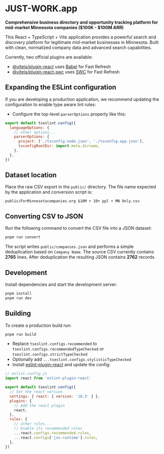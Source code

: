 # JUST-WORK.app

**Comprehensive business directory and opportunity tracking platform for mid-market Minnesota companies ($100K - $100M ARR)**

This React + TypeScript + Vite application provides a powerful search and discovery platform for legitimate mid-market businesses in Minnesota. Built with clean, normalized company data and advanced search capabilities.

Currently, two official plugins are available:

- [@vitejs/plugin-react](https://github.com/vitejs/vite-plugin-react/blob/main/packages/plugin-react/README.md) uses [Babel](https://babeljs.io/) for Fast Refresh
- [@vitejs/plugin-react-swc](https://github.com/vitejs/vite-plugin-react-swc) uses [SWC](https://swc.rs/) for Fast Refresh

## Expanding the ESLint configuration

If you are developing a production application, we recommend updating the configuration to enable type aware lint rules:

- Configure the top-level `parserOptions` property like this:

```js
export default tseslint.config({
  languageOptions: {
    // other options...
    parserOptions: {
      project: ['./tsconfig.node.json', './tsconfig.app.json'],
      tsconfigRootDir: import.meta.dirname,
    },
  },
})
```

## Dataset location

Place the raw CSV export in the `public/` directory. The file name expected by the application and conversion script is:

```
public/ForMinnesotacompanies.org $10M + 10+ ppl + MN Only.csv
```

## Converting CSV to JSON

Run the following command to convert the CSV file into a JSON dataset:

```bash
pnpm run convert
```

The script writes `public/companies.json` and performs a simple deduplication based on `Company Name`. The source CSV currently contains **2765** lines. After deduplication the resulting JSON contains **2762** records.

## Development

Install dependencies and start the development server:

```bash
pnpm install
pnpm run dev
```

## Building

To create a production build run:

```bash
pnpm run build
```

- Replace `tseslint.configs.recommended` to `tseslint.configs.recommendedTypeChecked` or `tseslint.configs.strictTypeChecked`
- Optionally add `...tseslint.configs.stylisticTypeChecked`
- Install [eslint-plugin-react](https://github.com/jsx-eslint/eslint-plugin-react) and update the config:

```js
// eslint.config.js
import react from 'eslint-plugin-react'

export default tseslint.config({
  // Set the react version
  settings: { react: { version: '18.3' } },
  plugins: {
    // Add the react plugin
    react,
  },
  rules: {
    // other rules...
    // Enable its recommended rules
    ...react.configs.recommended.rules,
    ...react.configs['jsx-runtime'].rules,
  },
})
```
